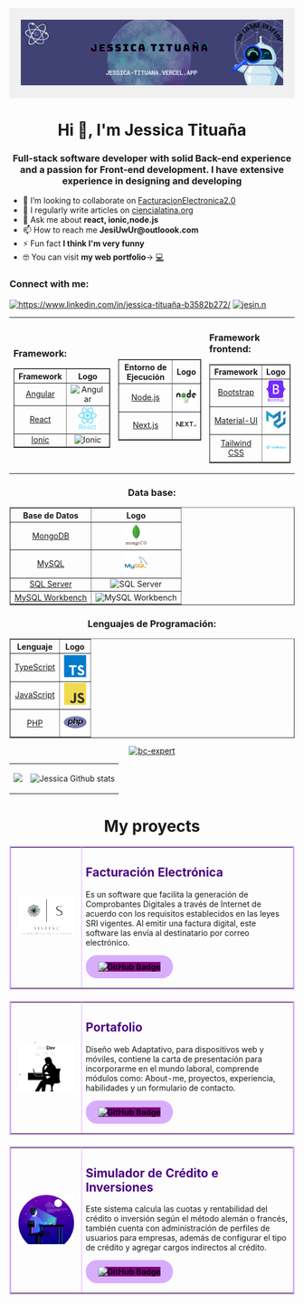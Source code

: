 <!DOCTYPE html>
<html lang="en">


<body>
<div style="text-align: center; background-color: #f0f0f0; padding: 20px;">
    <img src="./img/portadaa.png" alt="Portada" style="max-width: 100%; height: auto;">
    
</div>
  <h1 align="center">Hi 👋, I'm Jessica Tituaña</h1>
  <h3 align="center">Full-stack software developer with solid Back-end experience and a passion for Front-end development. I have extensive experience in designing and developing </h3>

  
  <ul>
   <li>👯 I’m looking to collaborate on <a href="https://github.com/jess026p/FacturacionElectronica2.0">FacturacionElectronica2.0</a></li>
    <li>📝 I regularly write articles on <a href="https://ciencialatina.org/index.php/cienciala/article/view/11290">ciencialatina.org</a></li>
    <li>💬 Ask me about <strong>react, ionic,node.js</strong></li>
    <li>📫 How to reach me <strong>JesiUwUr@outloook.com</strong></li>
    <li>⚡ Fun fact <strong>I think I'm very funny</strong></li>
    <li>🤓 You can visit <strong>my web portfolio</strong>→ <a href="https://jessica-tituana.vercel.app">💻</a></li>
      
  </ul>

  <h3 align="left">Connect with me:</h3>
  <p align="left">
    <a href="https://www.linkedin.com/in/jessica-tituaña-b3582b272/" target="blank"><img align="center" src="https://raw.githubusercontent.com/rahuldkjain/github-profile-readme-generator/master/src/images/icons/Social/linked-in-alt.svg" alt="https://www.linkedin.com/in/jessica-tituaña-b3582b272/" height="30" width="40" /></a>
    <a href="https://instagram.com/jesin.n" target="blank"><img align="center" src="https://raw.githubusercontent.com/rahuldkjain/github-profile-readme-generator/master/src/images/icons/Social/instagram.svg" alt="jesin.n" height="30" width="40" /></a>
  <!--frameworks-->
 <table>
<tr>
<td width="50%">
      <h3 align="left">Framework:</h3>
  <table border="1">
  <thead>
    <tr>
      <th align="center">Framework</th>
      <th align="center">Logo</th>
    </tr>
  </thead>
  <tbody>
    <tr>
      <td align="center"><a href="https://angular.io" target="_blank" rel="noreferrer">Angular</a></td>
      <td align="center"><img src="https://angular.io/assets/images/logos/angular/angular.svg" alt="Angular" width="40" height="40"/></td>
    </tr>
    <tr>
      <td align="center"><a href="https://reactjs.org/" target="_blank" rel="noreferrer">React</a></td>
      <td align="center"><img src="https://raw.githubusercontent.com/devicons/devicon/master/icons/react/react-original-wordmark.svg" alt="React" width="40" height="40"/></td>
    </tr>
    <tr>
      <td align="center"><a href="https://ionicframework.com" target="_blank" rel="noreferrer">Ionic</a></td>
      <td align="center"><img src="https://upload.wikimedia.org/wikipedia/commons/d/d1/Ionic_Logo.svg" alt="Ionic" width="40" height="40"/></td>
    </tr>
    <!-- Agregar más frameworks web si es necesario -->
  </tbody>
</table>
            
</td>

<td width="50%">
  <br>
<table border="1">
  <thead>
    <tr>
      <th align="center">Entorno de Ejecución</th>
      <th align="center">Logo</th>
    </tr>
  </thead>
  <tbody>
    <tr>
      <td align="center"><a href="https://nodejs.org/" target="_blank" rel="noreferrer">Node.js</a></td>
      <td align="center"><img src="https://raw.githubusercontent.com/devicons/devicon/master/icons/nodejs/nodejs-original-wordmark.svg" alt="Node.js" width="40" height="40"/></td>
    </tr>
    <tr>
      <td align="center"><a href="https://nextjs.org/" target="_blank" rel="noreferrer">Next.js</a></td>
      <td align="center"><img src="https://raw.githubusercontent.com/devicons/devicon/master/icons/nextjs/nextjs-original-wordmark.svg" alt="Next.js" width="40" height="40"/></td>
    </tr>
  </tbody>
</table>
   
</td> 

<td>
<h3 align="left">Framework frontend:</h3>
<table border="1">
  <thead>
    <tr>
      <th align="center">Framework</th>
      <th align="center">Logo</th>
    </tr>
  </thead>
  <tbody>
    <tr>
      <td align="center"><a href="https://getbootstrap.com" target="_blank" rel="noreferrer">Bootstrap</a></td>
      <td align="center"><img src="https://raw.githubusercontent.com/devicons/devicon/master/icons/bootstrap/bootstrap-plain-wordmark.svg" alt="Bootstrap" width="40" height="40"/></td>
    </tr>
    <tr>
      <td align="center"><a href="https://material-ui.com/" target="_blank" rel="noreferrer">Material-UI</a></td>
      <td align="center"><img src="https://raw.githubusercontent.com/devicons/devicon/master/icons/materialui/materialui-original.svg" alt="Material-UI" width="40" height="40"/></td>
    </tr>
    <tr>
      <td align="center"><a href="https://tailwindcss.com/" target="_blank" rel="noreferrer">Tailwind CSS</a></td>
      <td align="center"><img src="https://raw.githubusercontent.com/devicons/devicon/master/icons/tailwindcss/tailwindcss-plain-wordmark.svg" alt="Tailwind CSS" width="40" height="40"/></td>
    </tr>
  </tbody>
</table>    
</td>
</table>   
  








<h3 align="center">Data base:</h3>
<table align="center" border="1">
  <thead>
    <tr>
      <th align="center">Base de Datos</th>
      <th align="center">Logo</th>
    </tr>
  </thead>
  <tbody>
    <tr>
      <td align="center"><a href="https://www.mongodb.com/" target="_blank" rel="noreferrer">MongoDB</a></td>
      <td align="center"><img src="https://raw.githubusercontent.com/devicons/devicon/master/icons/mongodb/mongodb-original-wordmark.svg" alt="MongoDB" width="40" height="40"/></td>
    </tr>
    <tr>
      <td align="center"><a href="https://www.mysql.com/" target="_blank" rel="noreferrer">MySQL</a></td>
      <td align="center"><img src="https://raw.githubusercontent.com/devicons/devicon/master/icons/mysql/mysql-original-wordmark.svg" alt="MySQL" width="40" height="40"/></td>
    </tr>
<tr>
      <td align="center"><a href="https://www.microsoft.com/en-us/sql-server" target="_blank" rel="noreferrer">SQL Server</a></td>
      <td align="center"><img src="https://img.icons8.com/color/452/microsoft-sql-server.png" alt="SQL Server" width="40" height="40"/></td>
    </tr>
    <tr>
      <td align="center"><a href="https://www.mysql.com/products/workbench/" target="_blank" rel="noreferrer">MySQL Workbench</a></td>
      <td align="center"><img src="https://th.bing.com/th/id/OIP.YJH3LLGIIb6rHUrHA0KRkQHaHa?rs=1&pid=ImgDetMain" alt="MySQL Workbench" width="40" height="40"/></td>
    </tr>
  </tbody>
</table>
<h3 align="center">Lenguajes de Programación:</h3>
<table align="center" border="1">
  <thead>
    <tr>
      <th align="center">Lenguaje</th>
      <th align="center">Logo</th>
    </tr>
  </thead>
  <tbody>
    <tr>
      <td align="center"><a href="https://www.typescriptlang.org/" target="_blank" rel="noreferrer">TypeScript</a></td>
      <td align="center"><img src="https://raw.githubusercontent.com/devicons/devicon/master/icons/typescript/typescript-original.svg" alt="TypeScript" width="40" height="40"/></td>
    </tr>
    <tr>
      <td align="center"><a href="https://www.javascript.com/" target="_blank" rel="noreferrer">JavaScript</a></td>
      <td align="center"><img src="https://raw.githubusercontent.com/devicons/devicon/master/icons/javascript/javascript-original.svg" alt="JavaScript" width="40" height="40"/></td>
    </tr>
    <tr>
      <td align="center"><a href="https://www.php.net/" target="_blank" rel="noreferrer">PHP</a></td>
      <td align="center"><img src="https://raw.githubusercontent.com/devicons/devicon/master/icons/php/php-original.svg" alt="PHP" width="40" height="40"/></td>
    </tr>
  </tbody>
</table>


<p align="center"> <a href="https://github.com/ryo-ma/github-profile-trophy"><img src="https://github-profile-trophy.vercel.app/?username=zeeid&theme=tokyonight&no-frame=true&row=1&&margin-w=30&no-bg=false" alt="bc-expert" width="600px"/></a> </p>

<table>
<td>
    <p align="left">
<a href="https://github.com/jess026p>
  <img height="180em" src="https://github-readme-stats-eight-theta.vercel.app/api?username=jess026p&show_icons=true&theme=algolia&include_all_commits=true&count_private=true"/>
  <img height="180em" src="https://github-readme-stats-eight-theta.vercel.app/api/top-langs/?username=jess026p&layout=compact&langs_count=8&theme=algolia"/>
</a>

</td>
    <td>
        
![Jessica Github stats](https://github-readme-stats.vercel.app/api?username=jess026p&show_icons=true&title_color=ffc857&icon_color=8ac926&text_color=daf7dc&bg_color=151515&hide=issues&count_private=true&include_all_commits=true)

</p>
    </td>
</table>


 <h1 align="center">My proyects </h1>
<div align="center">

  <!-- Tarjeta 1 -->
  <table width="50%" border="2" bordercolor="#d8aefc" style="border-collapse: collapse; margin-bottom: 20px;">
    <tr>
      <td width="25%" align="center">
        <img src="./img/f.png" alt="Facturación Electrónica" width="100">
      </td>
      <td>
        <h2 style="color: #4b0082;">Facturación Electrónica</h2>
        <p>Es un software que facilita la generación de Comprobantes Digitales a través de Internet de acuerdo con los requisitos establecidos en las leyes SRI vigentes. Al emitir una factura digital, este software las envía al destinatario por correo electrónico.</p>
        <p>
          <a href="https://github.com/jess026p/FacturacionElectronica2.0" target="_blank" style="display: inline-block; border: 2px solid #d8aefc; border-radius: 20px; background-color: #d8aefc; padding: 10px 20px; text-decoration: none; color: black; font-weight: bold;"><img src="https://img.shields.io/badge/CODE-80ffaa?style=for-the-badge&logo=github&logoColor=black" alt="GitHub Badge" style="background-color: #800080;"></a>
        </p>
      </td>
    </tr>
  </table>

  <!-- Tarjeta 2 -->
  <table width="80%" border="2" bordercolor="#d8aefc" style="border-collapse: collapse; margin-bottom: 20px;">
    <tr>
      <td width="25%" align="center">
        <img src="./img/p.png" alt="Portafolio" width="100px">
      </td>
      <td>
        <h2 style="color: #4b0082;">Portafolio</h2>
        <p>Diseño web Adaptativo, para dispositivos web y móviles, contiene la carta de presentación para incorporarme en el mundo laboral, comprende módulos como: About-me, proyectos, experiencia, habilidades y un formulario de contacto.</p>
        <p>
          <a href="https://github.com/jess026p/Portafolio2.0-" target="_blank" style="display: inline-block; border: 2px solid #d8aefc; border-radius: 20px; background-color: #d8aefc; padding: 10px 20px; text-decoration: none; color: black; font-weight: bold;"><img src="https://img.shields.io/badge/CODE-80ffaa?style=for-the-badge&logo=github&logoColor=black" alt="GitHub Badge" style="background-color: #800080;">
</a>
        </p>
      </td>
    </tr>
  </table>

  <!-- Tarjeta 3 -->
  <table width="80%" border="2" bordercolor="#d8aefc" style="border-collapse: collapse;">
    <tr>
      <td width="25%" align="center">
        <img src="./img/s.png" alt="Simulador de Crédito e Inversiones" width="100">
      </td>
      <td>
        <h2 style="color: #4b0082;">Simulador de Crédito e Inversiones</h2>
        <p>Este sistema calcula las cuotas y rentabilidad del crédito o inversión según el método alemán o francés, también cuenta con administración de perfiles de usuarios para empresas, además de configurar el tipo de crédito y agregar cargos indirectos al crédito.</p>
        <p>
          <a href="https://github.com/jeanpgr/simulador-creditos-inversiones" target="_blank" style="display: inline-block; border: 2px solid #d8aefc; border-radius: 20px; background-color: #d8aefc; padding: 10px 20px; text-decoration: none; color: black; font-weight: bold;"><img src="https://img.shields.io/badge/CODE-80ffaa?style=for-the-badge&logo=github&logoColor=black" alt="GitHub Badge" style="background-color: #800080;"></a>
        </p>
      </td>
    </tr>
  </table>

</div>


</body>
</html>
